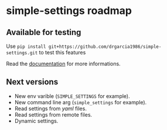 simple-settings roadmap
=======================

Available for testing
---------------------

Use `pip install git+https://github.com/drgarcia1986/simple-settings.git` to test this features

Read the [documentation](http://simple-settings.readthedocs.org/en/latest/) for more informations.

Next versions
-------------
* New env varible (`SIMPLE_SETTINGS` for example).
* New command line arg (`simple_settings` for example).
* Read settings from _yaml_ files.
* Read settings from remote files.
* Dynamic settings.
